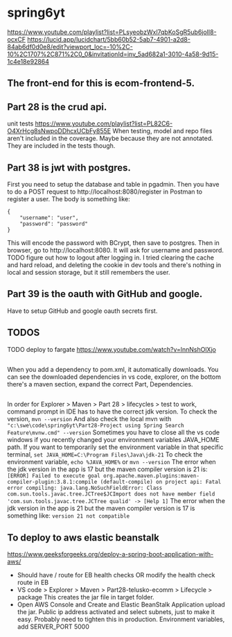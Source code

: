 # spring6yt
https://www.youtube.com/playlist?list=PLsyeobzWxl7qbKoSgR5ub6jolI8-ocxCF
https://lucid.app/lucidchart/5bb60b52-5ab7-4901-a2d8-84ab6df0d0e8/edit?viewport_loc=-10%2C-10%2C1707%2C871%2C0_0&invitationId=inv_5ad682a1-3010-4a58-9d15-1c4e18e92864
## The front-end for this is ecom-frontend-5.
## Part 28 is the crud api.
unit tests https://www.youtube.com/playlist?list=PL82C6-O4XrHcg8sNwpoDDhcxUCbFy855E
When testing, model and repo files aren't included in the coverage. Maybe because they are not annotated. They are included in the tests though.

## Part 38 is jwt with postgres.
First you need to setup the database and table in pgadmin. Then you have to do a POST request to http://localhost:8080/register in Postman to register a user. The body is something like:
```
{
    "username": "user",
    "password": "password"
}
```
This will encode the password with BCrypt, then save to postgres.
Then in browser, go to http://localhost:8080. It will ask for username and password. 
TODO figure out how to logout after logging in. I tried clearing the cache and hard reload, and deleting the cookie in dev tools and there's nothing in local and session storage, but it still remembers the user.

## Part 39 is the oauth with GitHub and google.
Have to setup GitHub and google oauth secrets first.

## TODOS
TODO deploy to fargate https://www.youtube.com/watch?v=lnnNshOlXjo

##
When you add a dependency to pom.xml, it automatically downloads. You can see the downloaded dependencies in vs code, explorer, on the bottom there's a maven section, expand the correct Part, Dependencies.

## 
In order for Explorer > Maven > Part 28 > lifecycles > test to work, command prompt in IDE has to have the correct jdk version. To check the version, 
`mvn --version`
And also check the local mvn with
`"c:\swe\code\spring6yt\Part28-Project using Spring Search Feature\mvnw.cmd" --version`
Sometimes you have to close all the vs code windows if you recently changed your environment variables JAVA_HOME path.
If you want to temporarily set the environment variable in that specific terminal, 
`set JAVA_HOME=C:\Program Files\Java\jdk-21`
To check the environment variable,
`echo %JAVA_HOME%`
or
`mvn --version`
The error when the jdk version in the app is 17 but the maven compiler version is 21 is:
`[ERROR] Failed to execute goal org.apache.maven.plugins:maven-compiler-plugin:3.8.1:compile (default-compile) on project api: Fatal error compiling: java.lang.NoSuchFieldError: Class com.sun.tools.javac.tree.JCTree$JCImport does not have member field 'com.sun.tools.javac.tree.JCTree qualid' -> [Help 1]`
The error when the jdk version in the app is 21 but the maven compiler version is 17 is something like:
`version 21 not compatible`


## To deploy to aws elastic beanstalk
https://www.geeksforgeeks.org/deploy-a-spring-boot-application-with-aws/

- Should have / route for EB health checks OR modify the health check route in EB
- VS code > Explorer > Maven > Part28-telusko-ecomm > Lifecycle > package
This creates the jar file in target folder.
- Open AWS Console and Create and Elastic BeanStalk Application
upload the jar.
Public ip address activated and select subnets, just to make it easy. Probably need to tighten this in production.
Environment variables, add
SERVER_PORT 5000
